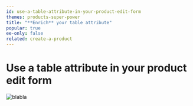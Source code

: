 ```yaml
---
id: use-a-table-attribute-in-your-product-edit-form
themes: products-super-power
title: "**Enrich** your table attribute"
popular: true
ee-only: false
related: create-a-product
---
```


# Use a table attribute in your product edit form


![blabla](../img/.png)
